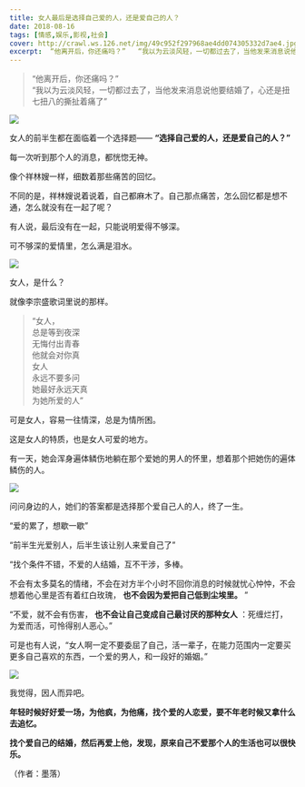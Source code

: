 ```yaml
---
title: 女人最后是选择自己爱的人，还是爱自己的人？
date: 2018-08-16
tags: [情感,娱乐,影视,社会]
cover: http://crawl.ws.126.net/img/49c952f297968ae4dd074305332d7ae4.jpg
excerpt:  “他离开后，你还痛吗？”   “我以为云淡风轻，一切都过去了，当他发来消息说他要结婚了，心还是扭七扭八的撕扯着痛了”  ![](http://crawl.ws.126.net/img/49c952f297968ae4dd07
---
```

> “他离开后，你还痛吗？”  
> “我以为云淡风轻，一切都过去了，当他发来消息说他要结婚了，心还是扭七扭八的撕扯着痛了”  
>

![](http://crawl.ws.126.net/img/49c952f297968ae4dd074305332d7ae4.jpg)  

女人的前半生都在面临着一个选择题—— **“选择自己爱的人，还是爱自己的人？”**

每一次听到那个人的消息，都恍惚无神。

像个祥林嫂一样，细数着那些痛苦的回忆。

不同的是，祥林嫂说着说着，自己都麻木了。自己那点痛苦，怎么回忆都是想不通，怎么就没有在一起了呢？

有人说，最后没有在一起，只能说明爱得不够深。

可不够深的爱情里，怎么满是泪水。

![](http://crawl.ws.126.net/img/0bd677c6e2dc0bd0283ea838d5af10c0.jpg)  

女人，是什么？

就像李宗盛歌词里说的那样。

> “女人，  
> 总是等到夜深  
> 无悔付出青春  
> 他就会对你真  
> 女人  
> 永远不要多问  
> 她最好永远天真  
> 为她所爱的人”  
>

可是女人，容易一往情深，总是为情所困。

这是女人的特质，也是女人可爱的地方。

有一天，她会浑身遍体鳞伤地躺在那个爱她的男人的怀里，想着那个把她伤的遍体鳞伤的人。

![](http://crawl.ws.126.net/img/ebb6c0b482366d9bd742e3f558aeb937.jpg)  

问问身边的人，她们的答案都是选择那个爱自己人的人，终了一生。

“爱的累了，想歇一歇”

“前半生光爱别人，后半生该让别人来爱自己了”

“找个条件不错，不爱的人结婚，互不干涉，多棒。

不会有太多莫名的情绪，不会在对方半个小时不回你消息的时候就忧心忡忡，不会想着他心里是否有着红白玫瑰， **也不会因为爱把自己低到尘埃里。** ”

“不爱，就不会有伤害， **也不会让自己变成自己最讨厌的那种女人** ：死缠烂打，为爱而活，可怜得别人恶心。”

可是也有人说，“女人啊一定不要委屈了自己，活一辈子，在能力范围内一定要买更多自己喜欢的东西，一个爱的男人，和一段好的婚姻。”

![](http://crawl.ws.126.net/img/4a85e5fee4514cd5df9aabbef05f6c9e.jpg)  

我觉得，因人而异吧。

**年轻时候好好爱一场，为他疯，为他痛，找个爱的人恋爱，要不年老时候又拿什么去追忆。**

**找个爱自己的结婚，然后再爱上他，发现，原来自己不爱那个人的生活也可以很快乐。**

（作者：墨落）

